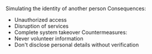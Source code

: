 Simulating the identity of another person 
Consequences:
- Unauthorized access
- Disruption of services
- Complete system takeover
Countermeasures:
- Never volunteer information
- Don't disclose personal details without verification
